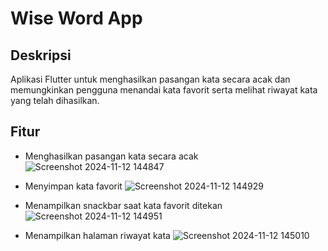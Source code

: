 # Wise Word App

## Deskripsi
Aplikasi Flutter untuk menghasilkan pasangan kata secara acak dan memungkinkan pengguna menandai kata favorit serta melihat riwayat kata yang telah dihasilkan.

## Fitur
- Menghasilkan pasangan kata secara acak
  ![Screenshot 2024-11-12 144847](https://github.com/user-attachments/assets/0ddc6fcc-efe2-4163-abc6-2a7097eabecd)

- Menyimpan kata favorit
  ![Screenshot 2024-11-12 144929](https://github.com/user-attachments/assets/65ab1fdf-f9e5-4ee2-b5fd-3289dee516ba)

- Menampilkan snackbar saat kata favorit ditekan
  ![Screenshot 2024-11-12 144951](https://github.com/user-attachments/assets/48c51f8a-ceaa-4b85-abc2-6133b44798bf)

- Menampilkan halaman riwayat kata
  ![Screenshot 2024-11-12 145010](https://github.com/user-attachments/assets/1900791f-119e-431f-876f-d9b9e8ae76e1)


